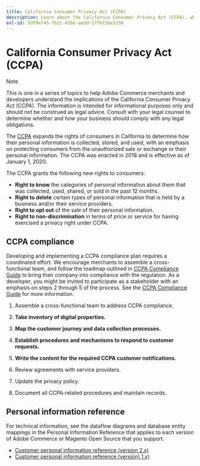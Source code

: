```yaml
---
title: California Consumer Privacy Act (CCPA)
description: Learn about the California Consumer Privacy Act (CCPA), which expands the rights of consumers in California for determining how their personal information is collected, stored, and used.
exl-id: 5df0e745-fb2c-438e-aedd-17fb72be1350
---
```

# California Consumer Privacy Act (CCPA)

>[!NOTE]
>
>This is one in a series of topics to help Adobe Commerce merchants and developers understand the implications of the California Consumer Privacy Act (CCPA). The information is intended for informational purposes only and should not be construed as legal advice. Consult with your legal counsel to determine whether and how your business should comply with any legal obligations.

The [CCPA](https://oag.ca.gov/privacy/ccpa) expands the rights of consumers in California to determine how their personal information is collected, stored, and used, with an emphasis on protecting consumers from the unauthorized sale or exchange or their personal information. The CCPA was enacted in 2018 and is effective as of January 1, 2020.

The CCPA grants the following new rights to consumers:

-  **Right to know** the categories of personal information about them that was collected, used, shared, or sold in the past 12 months.
-  **Right to delete** certain types of personal information that is held by a business and/or their service providers.
-  **Right to opt out** of the sale of their personal information.
-  **Right to non-discrimination** in terms of price or service for having exercised a privacy right under CCPA.

## CCPA compliance

Developing and implementing a CCPA compliance plan requires a coordinated effort. We encourage merchants to assemble a cross-functional team, and follow the roadmap outlined in [CCPA Compliance Guide](https://experienceleague.adobe.com/docs/commerce-admin/start/compliance/privacy/compliance-ccpa.html) to bring their company into compliance with the regulation. As a developer, you might be invited to participate as a stakeholder with an emphasis on steps 2 through 5 of the process. See the [CCPA Compliance Guide](https://experienceleague.adobe.com/docs/commerce-admin/start/compliance/privacy/compliance-ccpa.html) for more information.

1. Assemble a cross-functional team to address CCPA compliance.

1. **Take inventory of digital properties.**

1. **Map the customer journey and data collection processes.**

1. **Establish procedures and mechanisms to respond to customer requests.**

1. **Write the content for the required CCPA customer notifications.**

1. Review agreements with service providers.

1. Update the privacy policy.

1. Document all CCPA-related procedures and maintain records.

## Personal information reference

For technical information, see the dataflow diagrams and database entity mappings in the Personal Information Reference that applies to each version of Adobe Commerce or Magento Open Source that you support.

-  [Customer personal information reference (version 2.x)](data-m2.md)
-  [Customer personal information reference (version) 1.x)](data-m1.md)
